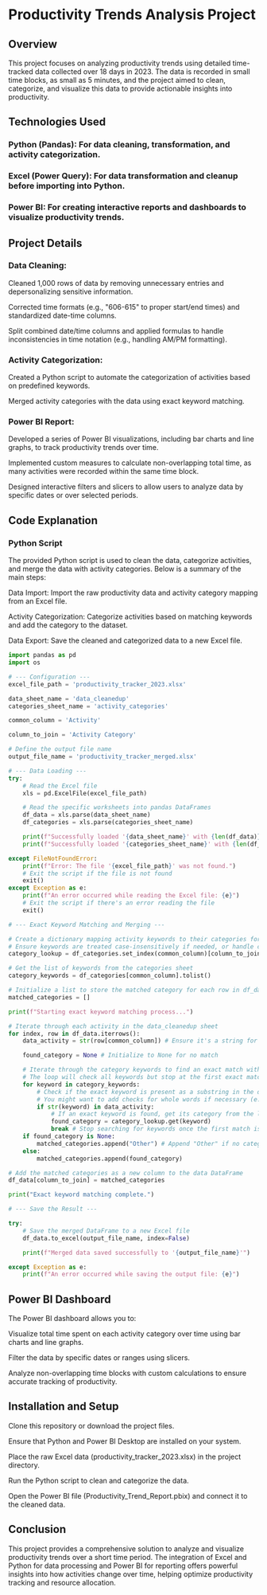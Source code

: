 # Productivity Trends Analysis Project
## Overview
This project focuses on analyzing productivity trends using detailed time-tracked data collected over 18 days in 2023. The data is recorded in small time blocks, as small as 5 minutes, and the project aimed to clean, categorize, and visualize this data to provide actionable insights into productivity.

## Technologies Used
### Python (Pandas): For data cleaning, transformation, and activity categorization.

### Excel (Power Query): For data transformation and cleanup before importing into Python.

### Power BI: For creating interactive reports and dashboards to visualize productivity trends.

## Project Details
### Data Cleaning:

Cleaned 1,000 rows of data by removing unnecessary entries and depersonalizing sensitive information.

Corrected time formats (e.g., "606-615" to proper start/end times) and standardized date-time columns.

Split combined date/time columns and applied formulas to handle inconsistencies in time notation (e.g., handling AM/PM formatting).

### Activity Categorization:

Created a Python script to automate the categorization of activities based on predefined keywords.

Merged activity categories with the data using exact keyword matching.

### Power BI Report:

Developed a series of Power BI visualizations, including bar charts and line graphs, to track productivity trends over time.

Implemented custom measures to calculate non-overlapping total time, as many activities were recorded within the same time block.

Designed interactive filters and slicers to allow users to analyze data by specific dates or over selected periods.

## Code Explanation
### Python Script
The provided Python script is used to clean the data, categorize activities, and merge the data with activity categories. Below is a summary of the main steps:

Data Import: Import the raw productivity data and activity category mapping from an Excel file.

Activity Categorization: Categorize activities based on matching keywords and add the category to the dataset.

Data Export: Save the cleaned and categorized data to a new Excel file.


```python
import pandas as pd
import os

# --- Configuration ---
excel_file_path = 'productivity_tracker_2023.xlsx'

data_sheet_name = 'data_cleanedup'
categories_sheet_name = 'activity_categories'

common_column = 'Activity'

column_to_join = 'Activity Category'

# Define the output file name
output_file_name = 'productivity_tracker_merged.xlsx' 

# --- Data Loading ---
try:
    # Read the Excel file
    xls = pd.ExcelFile(excel_file_path)

    # Read the specific worksheets into pandas DataFrames
    df_data = xls.parse(data_sheet_name)
    df_categories = xls.parse(categories_sheet_name)

    print(f"Successfully loaded '{data_sheet_name}' with {len(df_data)} rows.")
    print(f"Successfully loaded '{categories_sheet_name}' with {len(df_categories)} rows.")

except FileNotFoundError:
    print(f"Error: The file '{excel_file_path}' was not found.")
    # Exit the script if the file is not found
    exit()
except Exception as e:
    print(f"An error occurred while reading the Excel file: {e}")
    # Exit the script if there's an error reading the file
    exit()

# --- Exact Keyword Matching and Merging ---

# Create a dictionary mapping activity keywords to their categories for quick lookup
# Ensure keywords are treated case-insensitively if needed, or handle case appropriately
category_lookup = df_categories.set_index(common_column)[column_to_join].to_dict()

# Get the list of keywords from the categories sheet
category_keywords = df_categories[common_column].tolist()

# Initialize a list to store the matched category for each row in df_data
matched_categories = []

print(f"Starting exact keyword matching process...")

# Iterate through each activity in the data_cleanedup sheet
for index, row in df_data.iterrows():
    data_activity = str(row[common_column]) # Ensure it's a string for checking 'in'

    found_category = None # Initialize to None for no match

    # Iterate through the category keywords to find an exact match within the data activity phrase
    # The loop will check all keywords but stop at the first exact match found
    for keyword in category_keywords:
        # Check if the exact keyword is present as a substring in the data activity phrase
        # You might want to add checks for whole words if necessary (e.g., using regex)
        if str(keyword) in data_activity:
            # If an exact keyword is found, get its category from the lookup dictionary
            found_category = category_lookup.get(keyword)
            break # Stop searching for keywords once the first match is found for this phrase
    if found_category is None:
        matched_categories.append("Other") # Append "Other" if no category was found
    else:
        matched_categories.append(found_category)

# Add the matched categories as a new column to the data DataFrame
df_data[column_to_join] = matched_categories

print("Exact keyword matching complete.")

# --- Save the Result ---

try:
    # Save the merged DataFrame to a new Excel file
    df_data.to_excel(output_file_name, index=False)

    print(f"Merged data saved successfully to '{output_file_name}'")

except Exception as e:
    print(f"An error occurred while saving the output file: {e}")
```

## Power BI Dashboard
The Power BI dashboard allows you to:

Visualize total time spent on each activity category over time using bar charts and line graphs.

Filter the data by specific dates or ranges using slicers.

Analyze non-overlapping time blocks with custom calculations to ensure accurate tracking of productivity.

## Installation and Setup
Clone this repository or download the project files.

Ensure that Python and Power BI Desktop are installed on your system.

Place the raw Excel data (productivity_tracker_2023.xlsx) in the project directory.

Run the Python script to clean and categorize the data.

Open the Power BI file (Productivity_Trend_Report.pbix) and connect it to the cleaned data.

## Conclusion
This project provides a comprehensive solution to analyze and visualize productivity trends over a short time period. The integration of Excel and Python for data processing and Power BI for reporting offers powerful insights into how activities change over time, helping optimize productivity tracking and resource allocation.

